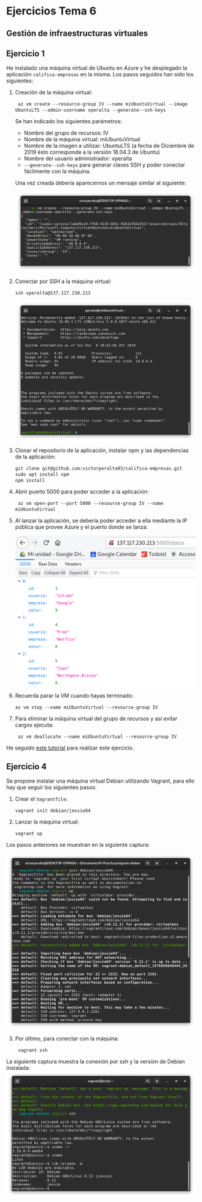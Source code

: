 # Ejercicios Tema 6
## Gestión de infraestructuras virtuales

## Ejercicio 1
He instalado una máquina virtual de Ubuntu en Azure y he desplegado la aplicación `califica-empresas` en la misma. Los pasos seguidos han sido los siguientes:

1. Creación de la máquina virtual:
   ```
    az vm create --resource-group IV --name miUbuntuVirtual --image UbuntuLTS --admin-username vperalta --generate--ssh-keys
   ```
   Se han indicado los siguientes parámetros:
    * Nombre del grupo de recursos: IV
    * Nombre de la máquina virtual: miUbuntuVirtual
    * Nombre de la imagen a utilizar: UbuntuLTS (a fecha de Diciembre de 2019 ésto corresponde a la versión 18.04.3 de Ubuntu)
    * Nombre del usuario administrador: vperalta
    * `--generate--ssh-keys` para generar claves SSH y poder conectar fácilmente con la máquina.

    Una vez creada debería aparecernos un mensaje similar al siguiente:

    ![imagen](img/t6/azcreate.png)

2. Conectar por SSH a la máquina virtual:
   ```
   ssh vperalta@137.117.230.213
   ```
    ![imagen](img/t6/azssh.png)

3. Clonar el repositorio de la aplicación, instalar npm y las dependencias de la aplicación:
   ```
   git clone git@github.com:victorperalta93/califica-empresas.git
   sudo apt install npm
   npm install
   ```
4. Abrir puerto 5000 para poder acceder a la aplicación:
   ```
    az vm open-port --port 5000 --resource-group IV --name miUbuntuVirtual
   ```

5. Al lanzar la aplicación, se debería poder acceder a ella mediante la IP pública que provee Azure y el puerto donde se lanza:

    ![imagen](img/t6/azurevm-calif.png)

6. Recuerda parar la VM cuando hayas terminado:
    ```
    az vm stop --name miUbuntuVirtual --resource-group IV
    ```
7. Para eliminar la máquina virtual del grupo de recursos y así evitar cargos ejecuta:
   ```
    az vm deallocate --name miUbuntuVirtual --resource-group IV
   ```

He seguido [este tutorial](https://docs.microsoft.com/es-es/azure/virtual-machines/linux/quick-create-cli) para realizar este ejercicio.

## Ejercicio 4
Se propone instalar una máquina virtual Debian utilizando Vagrant, para ello hay que seguir los siguientes pasos:
1. Crear el `Vagrantfile`:
    ```
    vagrant init debian/jessie64
    ```
2. Lanzar la máquina virtual:
    ```
    vagrant up
    ```

Los pasos anteriores se muestran en la siguiente captura:

![imagen](img/t6/vagrant-debian.png)

3. Por último, para conectar con la máquina:
   ```
    vagrant ssh
   ```

La siguiente captura muestra la conexión por ssh y la versión de Debian instalada:
![imagen](img/t6/vagrant-debian-ssh.png)